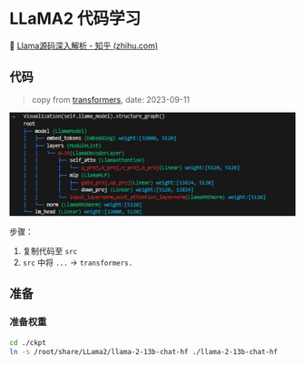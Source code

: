 # LLaMA2 代码学习

:link: [Llama源码深入解析 - 知乎 (zhihu.com)](https://zhuanlan.zhihu.com/p/648365207)

## 代码

> copy from [transformers](https://github.com/huggingface/transformers/blob/main/src/transformers/models/llama/), date: 2023-09-11

![13b 模型框架](.fig/LLaMa_code_framework.png)

步骤：

1. 复制代码至 `src`
2. `src` 中将 `...` -> `transformers.`


## 准备

### 准备权重


```bash
cd ./ckpt
ln -s /root/share/LLama2/llama-2-13b-chat-hf ./llama-2-13b-chat-hf
```

